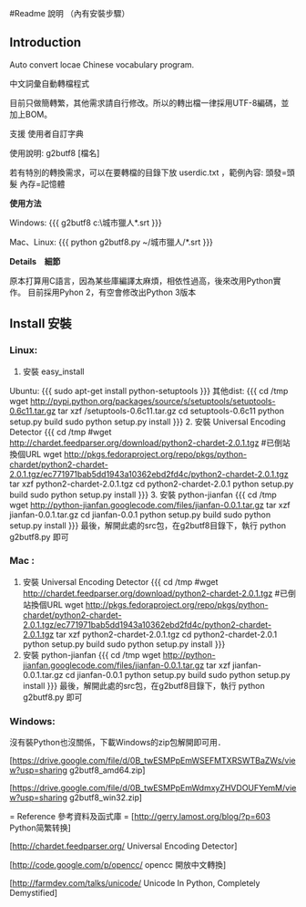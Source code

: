 #Readme 說明 （內有安裝步驟）

## Introduction ##

Auto convert locae Chinese  vocabulary program.

中文詞彙自動轉檔程式

目前只做簡轉繁，其他需求請自行修改。所以的轉出檔一律採用UTF-8編碼，並加上BOM。

支援 使用者自訂字典 

使用說明: g2butf8 [檔名]

若有特別的轉換需求，可以在要轉檔的目錄下放 userdic.txt ，範例內容:
頭發=頭髮
內存=記憶體

 **使用方法** 

Windows:
{{{
g2butf8 c:\城市獵人\*.srt
}}}

Mac、Linux:
{{{
python g2butf8.py ~/城市獵人/*.srt
}}}

 **Details　細節**

原本打算用C語言，因為某些庫編譯太麻煩，相依性過高，後來改用Python實作。
目前採用Pyhon 2，有空會修改出Python 3版本

 ## Install 安裝 ## 

### Linux: ###

1. 安裝 easy_install

Ubuntu:
{{{
sudo apt-get install python-setuptools
}}}
其他dist:
{{{
cd /tmp
wget http://pypi.python.org/packages/source/s/setuptools/setuptools-0.6c11.tar.gz
tar xzf /setuptools-0.6c11.tar.gz
cd setuptools-0.6c11
python setup.py build
sudo python setup.py install
}}}
2. 安裝 Universal Encoding Detector
{{{
cd /tmp
#wget http://chardet.feedparser.org/download/python2-chardet-2.0.1.tgz
#已倒站換個URL
wget http://pkgs.fedoraproject.org/repo/pkgs/python-chardet/python2-chardet-2.0.1.tgz/ec771971bab5dd1943a10362ebd2fd4c/python2-chardet-2.0.1.tgz
tar xzf python2-chardet-2.0.1.tgz
cd python2-chardet-2.0.1
python setup.py build
sudo python setup.py install
}}}
3. 安裝 python-jianfan
{{{
cd /tmp
wget http://python-jianfan.googlecode.com/files/jianfan-0.0.1.tar.gz
tar xzf jianfan-0.0.1.tar.gz
cd jianfan-0.0.1
python setup.py build
sudo python setup.py install
}}}
最後，解開此處的src包，在g2butf8目錄下，執行 python g2butf8.py 即可

### Mac : ###

 
1. 安裝 Universal Encoding Detector 
{{{
cd /tmp
#wget http://chardet.feedparser.org/download/python2-chardet-2.0.1.tgz
#已倒站換個URL
wget http://pkgs.fedoraproject.org/repo/pkgs/python-chardet/python2-chardet-2.0.1.tgz/ec771971bab5dd1943a10362ebd2fd4c/python2-chardet-2.0.1.tgz
tar xzf python2-chardet-2.0.1.tgz
cd python2-chardet-2.0.1
python setup.py build
sudo python setup.py install
}}}
2. 安裝 python-jianfan
{{{
cd /tmp
wget http://python-jianfan.googlecode.com/files/jianfan-0.0.1.tar.gz
tar xzf jianfan-0.0.1.tar.gz
cd jianfan-0.0.1
python setup.py build
sudo python setup.py install
}}}
最後，解開此處的src包，在g2butf8目錄下，執行 python g2butf8.py 即可

### Windows: ###
  沒有裝Python也沒關係，下載Windows的zip包解開即可用．

[https://drive.google.com/file/d/0B_twESMPpEmWSEFMTXRSWTBaZWs/view?usp=sharing  g2butf8_amd64.zip] 

[https://drive.google.com/file/d/0B_twESMPpEmWdmxyZHVDOUFYemM/view?usp=sharing g2butf8_win32.zip] 

= Reference 參考資料及函式庫  =
[http://gerry.lamost.org/blog/?p=603 Python简繁转换]

[http://chardet.feedparser.org/ Universal Encoding Detector]

[http://code.google.com/p/opencc/ opencc 開放中文轉換]

[http://farmdev.com/talks/unicode/ Unicode In Python, Completely Demystified]